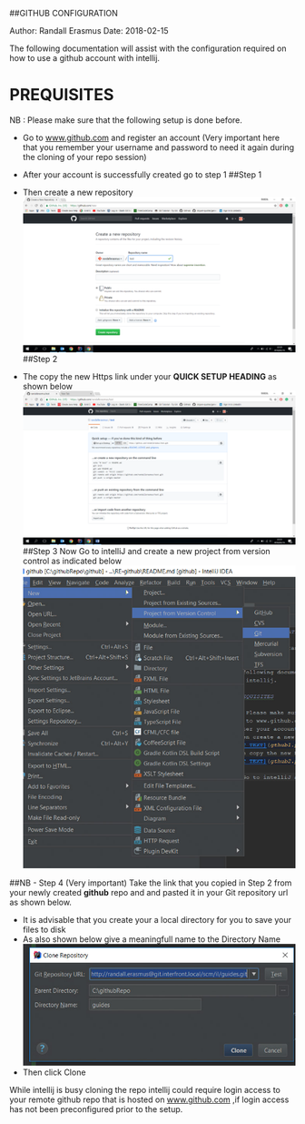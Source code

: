 ##GITHUB CONFIGURATION

Author: Randall Erasmus
Date: 2018-02-15

The following documentation will assist with the configuration required on how to use a github account 
with intellij.

# PREQUISITES

NB : Please make sure that the following setup is done before.
* Go to www.github.com and register an account 
 (Very important here that you remember your username and password to need 
 it again during the cloning of your repo session)
 
* After your account is successfully created go to step 1
##Step 1
* Then create a new repository
![ALT TEXT](gthub1.png)
##Step 2
* The copy the new Https link under your **QUICK SETUP HEADING** as shown below
![ALT TEXT](gthub2.png)
##Step 3
Now Go to intelliJ and create a new project from version control as indicated 
below
![ALT TEXT](gthub3.jpg)

##NB - Step 4 (Very important)
Take the link that you copied in Step 2 from your newly created **github** repo and 
and pasted it in your Git repository url as shown below.
* It is advisable that you create your a local directory for you to save your 
files to disk
* As also shown below give a meaningfull name to the Directory Name
![ALT TEXT](gthub_4.jpg)
* Then click Clone

While intellij is busy cloning the repo intellij could require login access to your remote github
repo that is hosted on www.github.com ,if login access has not been preconfigured prior to the 
setup.
 
